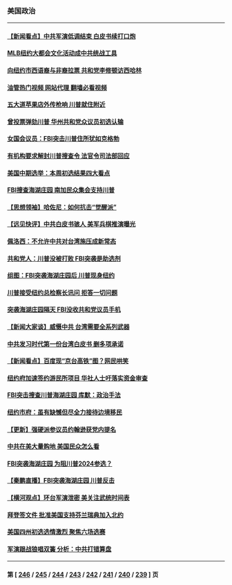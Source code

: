 ### 美国政治
---
#### [【新闻看点】中共军演低调结束 白皮书续打口炮](../../pages/ncid1078159/n13799806.md?08111645) 
#### [MLB纽约大都会文化活动成中共统战工具](../../pages/ncid1078159/n13800126.md?08111645) 
#### [向纽约市西语裔与非裔拉票 共和党李修顿访西哈林](../../pages/ncid1078159/n13800119.md?08111645) 
#### [油管热门视频 网站代理 翻墙必看视频](http://209.222.30.114:81/youtube.html?08111645)
#### [五大道苹果店外传枪响 川普就住附近](../../pages/ncid1078159/n13800103.md?08111645) 
#### [曾投票弹劾川普 华州共和党众议员初选认输](../../pages/ncid1078159/n13800007.md?08111645) 
#### [女国会议员：FBI突击川普住所犹如克格勃](../../pages/ncid1078159/n13800018.md?08111645) 
#### [有机构要求解封川普搜查令 法官令司法部回应](../../pages/ncid1078159/n13799984.md?08111645) 
#### [美国中期选举：本周初选结果四大看点](../../pages/ncid1078159/n13799858.md?08111645) 
#### [FBI搜查海湖庄园 南加民众集会支持川普](../../pages/ncid1078159/n13800010.md?08111645) 
#### [【思想领袖】哈佐尼：如何抗击“觉醒派”](../../pages/ncid1078159/n13790244.md?08111645) 
#### [【远见快评】中共白皮书骇人 美军兵棋推演曝光](../../pages/ncid1078159/n13799913.md?08111645) 
#### [佩洛西：不允许中共对台湾施压成新常态](../../pages/ncid1078159/n13799927.md?08111645) 
#### [共和党人：川普没被打败 FBI突袭是助选剂](../../pages/ncid1078159/n13799853.md?08111645) 
#### [组图：FBI突袭海湖庄园后 川普现身纽约](../../pages/ncid1078159/n13799524.md?08111645) 
#### [川普接受纽约总检察长讯问 拒答一切问题](../../pages/ncid1078159/n13799778.md?08111645) 
#### [突袭海湖庄园隔天 FBI没收共和党议员手机](../../pages/ncid1078159/n13799749.md?08111645) 
#### [【新闻大家谈】威慑中共 台湾需要全系列武器](../../pages/ncid1078159/n13799721.md?08111645) 
#### [中共发习时代第一份台湾白皮书 删多项承诺](../../pages/ncid1078159/n13799640.md?08111645) 
#### [【新闻看点】百度现“京台高铁”图？网民哄笑](../../pages/ncid1078159/n13799099.md?08111645) 
#### [纽约府加速签约游民所项目 华社人士吁落实资金审查](../../pages/ncid1078159/n13799279.md?08111645) 
#### [FBI突击搜查川普海湖庄园 库默：政治手法](../../pages/ncid1078159/n13799285.md?08111645) 
#### [纽约市府：虽有缺憾但尽全力接待边境移民](../../pages/ncid1078159/n13799277.md?08111645) 
#### [【更新】强硬派参议员约翰逊获党内提名](../../pages/ncid1078159/n13799017.md?08111645) 
#### [中共在美大量购地 美国民众怎么看](../../pages/ncid1078159/n13799203.md?08111645) 
#### [FBI突袭海湖庄园 为阻川普2024参选？](../../pages/ncid1078159/n13798986.md?08111645) 
#### [【秦鹏直播】FBI突袭海湖庄园 川普反击](../../pages/ncid1078159/n13799038.md?08111645) 
#### [【横河观点】环台军演泄密 美关注武统时间表](../../pages/ncid1078159/n13799105.md?08111645) 
#### [拜登签文件 批准美国支持芬兰瑞典加入北约](../../pages/ncid1078159/n13799045.md?08111645) 
#### [美国四州初选选情激烈 聚焦六场选赛](../../pages/ncid1078159/n13798933.md?08111645) 
#### [军演跟战狼唱双簧 分析：中共打错算盘](../../pages/ncid1078159/n13799011.md?08111645) 

---
#### 第 [ [246](./246.md?08111645) / [245](./245.md?08111645) / [244](./244.md?08111645) / [243](./243.md?08111645) / [242](./242.md?08111645) / [241](./241.md?08111645) / [240](./240.md?08111645) / [239](./239.md?08111645) ] 页
